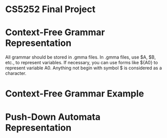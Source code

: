 # CS5252 Final Project



# Context-Free Grammar Representation

All grammar should be stored in .gmma files. In .gmma files, use \$A, \$B, etc., to represent variables. If necessary, you can use forms like \${A0} to represent variable A0. Anything not begin with symbol \$ is considered as a character.

# Context-Free Grammar Example

# Push-Down Automata Representation
